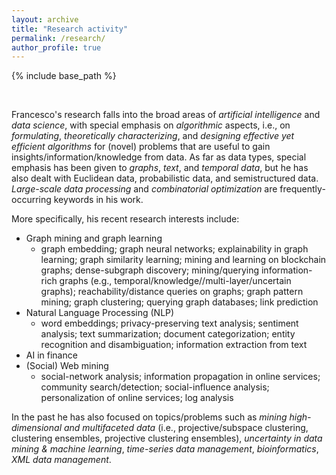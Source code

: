 ```yaml
---
layout: archive
title: "Research activity"
permalink: /research/
author_profile: true
---
```


{% include base_path %}


<br>

Francesco's research falls into the broad areas of *artificial intelligence* and *data science*, with special emphasis on *algorithmic* aspects, i.e., on *formulating*, *theoretically characterizing*, and *designing effective yet efficient algorithms* for (novel) problems that are useful to gain insights/information/knowledge from data.
As far as data types, special emphasis has been given to *graphs*, *text*, and *temporal data*, but he has also dealt with Euclidean data, probabilistic data, and semistructured data.
*Large-scale data processing* and *combinatorial optimization* are frequently-occurring keywords in his work.


More specifically, his recent research interests include:

* Graph mining and graph learning
    + graph embedding; graph neural networks; explainability in graph learning; graph similarity learning; mining and learning on blockchain graphs; dense-subgraph discovery; mining/querying information-rich graphs (e.g., temporal/knowledge//multi-layer/uncertain graphs); reachability/distance queries on graphs; graph pattern mining; graph clustering; querying graph databases; link prediction
* Natural Language Processing (NLP)
    + word embeddings; privacy-preserving text analysis; sentiment analysis; text summarization; document categorization; entity recognition and disambiguation; information extraction from text
* AI in finance
* (Social) Web mining
    + social-network analysis;  information propagation in online services;  community search/detection;  social-influence analysis;  personalization of online services;  log analysis 

In the past he has also focused on topics/problems such as *mining high-dimensional and multifaceted data* (i.e., projective/subspace clustering, clustering ensembles, projective clustering ensembles), *uncertainty in data mining & machine learning*, *time-series data management*, *bioinformatics*, *XML data management*.